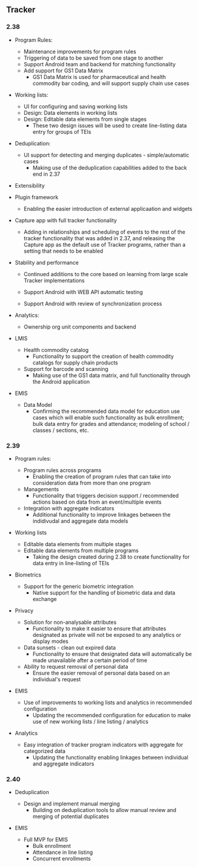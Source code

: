 ## Tracker

### 2.38

- Program Rules:

  - Maintenance improvements for program rules
  - Triggering of data to be saved from one stage to another
  - Support Android team and backend for matching functionality
  - Add support for GS1 Data Matrix
     - GS1 Data Matrix is used for pharmaceutical and health commodity bar coding, and will support supply chain use cases

- Working lists:

  - UI for configuring and saving working lists
  - Design: Data elements in working lists
  - Design: Editable data elements from single stages
    - These two design issues will be used to create line-listing data entry for groups of TEIs

- Deduplication:

  - UI support for detecting and merging duplicates - simple/automatic cases
    - Making use of the deduplication capabilities added to the back end in 2.37

- Extensibility

- Plugin framework
  - Enabling the easier introduction of external applicaation and widgets

- Capture app with full tracker functionality
  - Adding in relationships and scheduling of events to the rest of the tracker functionality that was added in 2.37, and releasing the Capture app as the default use of Tracker programs, rather than a setting that needs to be enabled

- Stability and performance
  - Continued additions to the core based on learning from large scale Tracker implementations

  - Support Android with WEB API automatic testing
  - Support Android with review of synchronization process

- Analytics:

  - Ownership org unit components and backend

- LMIS

  - Health commodity catalog
    - Functionality to support the creation of health commodity catalogs for supply chain products 
  - Support for barcode and scanning
    - Making use of the GS1 data matrix, and full functionality through the Android application


- EMIS

  - Data Model
    - Confirming the recommended data model for education use cases which will enable such functionality as bulk enrollment; bulk data entry for grades and attendance; modeling of school / classes / sections, etc.  

### 2.39

- Program rules:

  - Program rules across programs
    - Enabling the creation of program rules that can take into consideration data from more than one program
  - Managements
    - Functionality that triggers decision support / recommended actions based on data from an event/multiple events
  - Integration with aggregate indicators
    - Additional functionality to improve linkages between the indidivudal and aggregate data models

- Working lists

  - Editable data elements from multiple stages
  - Editable data elements from multiple programs
    - Taking the design created during 2.38 to create functionality for data entry in line-listing of TEIs

- Biometrics

  - Support for the generic biometric integration
    - Native support for the handling of biometric data and data exchange

- Privacy

  - Solution for non-analysable attributes
    - Functionality to make it easier to ensure that attributes designated as private will not be exposed to any analytics or display modes
  - Data sunsets - clean out expired data
    - Functionality to ensure that designated data will automatically be made unavailable after a certain period of time
  - Ability to request removal of personal data
    - Ensure the easier removal of personal data based on an individual's request

- EMIS

  - Use of improvements to working lists and analytics in recommended configuration
    - Updating the recommended configuration for education to make use of new working lists / line listing / analytics

- Analytics

  - Easy integration of tracker program indicators with aggregate for categorized data
    - Updating the functionality enabling linkages between individual and aggregate indicators


### 2.40

- Deduplication

  - Design and implement manual merging
    - Building on deduplication tools to allow manual review and merging of potential duplicates

- EMIS

  - Full MVP for EMIS
    - Bulk enrollment
    - Attendance in line listing
    - Concurrent enrollments
